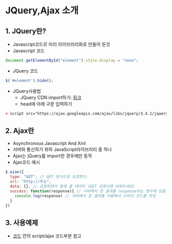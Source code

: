 # JQuery,Ajax 소개

## 1. JQuery란?
- Javascript코드르 미리 라이브러리화로 만들어 둔것
- Javascript 코드
```jsx
document.getElementById("element").style.display = "none";
```
- JQuery 코드
```jsx
$('#element').hide();
```
- JQuery사용법  
  - JQuery CDN import하기: [링크](https://www.w3schools.com/jquery/jquery_get_started.asp)   
  - head에 아래 구문 입력하기  
```html
< script src="https://ajax.googleapis.com/ajax/libs/jquery/3.4.1/jquery.min.js"></script>
```

## 2. Ajax란
- Asynchronous Javascript And Xml
- 서버와 통신하기 위하 JavaScript라이브러리 중 하나
- Ajax는 jQuery를 import한 경우에만 동작
- Ajax코드 예시
```jsx
$.ajax({
  type: "GET", // GET 방식으로 요청한다.
  url: "http://주소",
  data: {}, // 요청하면서 함께 줄 데이터 (GET 요청시엔 비워두세요)
  success: function(response){ // 서버에서 준 결과를 response라는 변수에 담음
    console.log(response) // 서버에서 준 결과를 이용해서 나머지 코드를 작성
  }
})
```

## 3. 사용예제
- [코드](https://github.com/jmParkGit/Sparta_web-development/blob/main/homework/week2/homework_2.html) 안의 script/ajax 코드부분 참고
